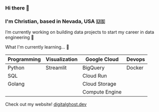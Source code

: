 ### Hi there 👋

### I'm Christian, based in Nevada, USA 🇺🇸

I’m currently working on building data projects to start my career in data engineering 🔨

What I'm currently learning... 🌱

| Programming | Visualization | Google Cloud   | Devops |
| ----------- | ------------- | -------------- | ------ |
| Python      | Streamlit     | BigQuery       | Docker |
| SQL         |               | Cloud Run      |        |
| Golang      |               | Cloud Storage  |        |
|             |               | Compute Engine |

Check out my website! [digitalghost.dev](https://www.digitalghost.dev)
